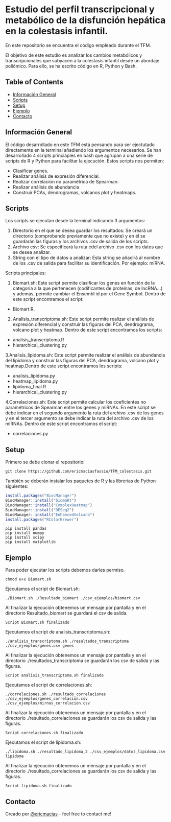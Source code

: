# Estudio del perfil transcripcional y metabólico de la disfunción hepática en la colestasis infantil.
En este repositorio se encuentra el código empleado durante el TFM.

El objetivo de este estudio es analizar los cambios metabólicos y transcripcionales que subyacen a la colestasis infantil desde un abordaje poliómico. Para ello, se ha escrito código en R, Python y Bash. 

## Table of Contents
* [Información General](#Información-General)
* [Scripts](#Scripts)
* [Setup](#Setup)
* [Ejemplo](#Ejemplo)
* [Contacto](#Contacto)

## Información General
El código desarrollado en este TFM está pensando para ser ejectutado directamente en la terminal añadiendo los argumentos necesarios. Se han desarrollado 4 scripts princiaples en bash que agrupan a una serie de scripts de R y Python para facilitar la ejecución. 
Estos scripts nos permiten: 
  - Clasificar genes. 
  - Realizar análisis de expresión diferencial. 
  - Realizar correlación no paramétrica de Spearman. 
  - Realizar análisis de abundancia 
  - Construir PCAs, dendrogramas, volcanos plot y heatmaps. 
  
## Scripts
Los scripts se ejecutan desde la terminal indicando 3 argumentos: 
1. Directorio en el que se desea guardar los resultados: Se creará un directorio (comprobando previamente que no existe) y en él se guardarán las figuras y los archivos .csv de salida de los scripts. 
2. Archivo csv: Se especificará la ruta cdel archivo .csv con los datos que se desea analizar. 
3. String con el tipo de datos a analizar: Esta string se añadirá al nombre de los .csv de salida para facilitar su identificación. Por ejemplo: miRNA. 

Scripts principales: 
1. Biomart.sh: Este script permite clasificar los genes en función de la categoría a la que pertenecen (codificantes de proteínas, de lncRNA...) y además, permite cambiar el Ensembl id por el Gene Symbol. Dentro de este script encontramos el script: 
  - Biomart.R. 

2. Analisis_transcriptoma.sh: Este script permite realizar el análisis de expresión diferencial y construir las figuras del PCA, dendrograma, volcano plot y heatmap. Dentro de este script encontramos los scripts:
  - analisis_transcriptoma.R
  - hierarchical_clustering.py 
  
3.Analisis_lipidoma.sh: Este script permite realizar el análisis de abundancia del lipidoma y construir las figuras del PCA, dendrograma, volcano plot y heatmap.Dentro de este script encontramos los scripts: 
  - analisis_lipidoma.py 
  - heatmap_lipidoma.py 
  - lipidoma_final.R 
  - hierarchical_clustering.py 
  
4.Correlaciones.sh: Este script permite calcular los coeficientes no paramétricos de Spearman entre los genes y miRNAs. En este script se debe indicar en el segundo argumento la ruta del archivo .csv de los genes y en el tercer argumento se debe indicar la ruta del archivo .csv de los miRNAs.
Dentro de este script encontramos el script: 
  - correlaciones.py  

## Setup
Primero se debe clonar el repositorio:
```console
git clone https://github.com/ericmaciasfassio/TFM_colestasis.git

```
También se deberán instalar los paquetes de R y las librerías de Python siguientes:
```R
install.packages("BiocManager")
BiocManager::install("biomaRt")
BiocManager::install("ComplexHeatmap")
BiocManager::install("DESeq2")
BiocManager::install("EnhancedVolcano")
install.packages("RColorBrewer")
```
```console
pip install pandas
pip install numpy
pip install scipy
pip install matplotlib
```

## Ejemplo
Para poder ejecutar los scripts debemos darles permiso.

```console
chmod u+x Biomart.sh
```
Ejecutamos el script de Biomart.sh:

```console
./Biomart.sh ./Resultado_biomart ./csv_ejemplos/biomart.csv
```
Al finalizar la ejecución obtenemos un mensaje por pantalla y en el directorio Resultado_biomart se guardará el csv de salida.

```
Script Biomart.sh finalizado
```
Ejecutamos el script de analisis_transcriptoma.sh:

```console
./analisis_transcriptoma.sh ./resultados_transcriptoma ./csv_ejemplos/genes.csv genes
```
Al finalizar la ejecución obtenemos un mensaje por pantalla y en el directorio ./resultados_transcriptoma se guardarán los csv de salida y las figuras.

```
Script analisis_transcriptoma.sh finalizado 
```

Ejecutamos el script de correlaciones.sh:

```console
./correlaciones.sh ./resultado_correlaciones ./csv_ejemplos/genes_correlacion.csv ./csv_ejemplos/mirnas_correlacion.csv 
```
Al finalizar la ejecución obtenemos un mensaje por pantalla y en el directorio ./resultado_correlaciones se guardarán los csv de salida y las figuras.

```
Script correlaciones.sh finalizado 
```
Ejecutamos el script de lipidoma.sh:

```console
./lipidoma.sh ./resultado_lipidoma_2 ./csv_ejemplos/datos_lipidoma.csv lipidoma
```
Al finalizar la ejecución obtenemos un mensaje por pantalla y en el directorio ./resultado_correlaciones se guardarán los csv de salida y las figuras.

```
Script lipidoma.sh finalizado 
```
## Contacto
Creado por [@ericmacias](https://www.linkedin.com/in/eric-mac%C3%ADas-fassio-594850215) - feel free to contact me!

 


